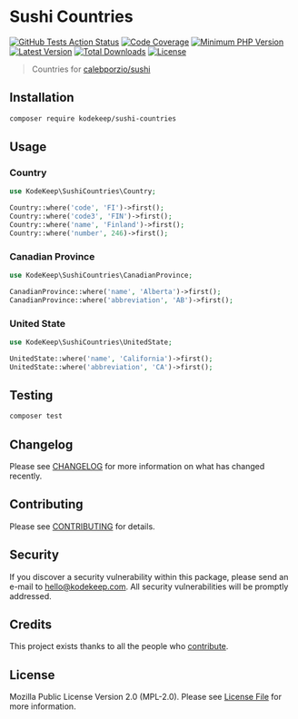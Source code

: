 # Sushi Countries

[![GitHub Tests Action Status](https://img.shields.io/github/workflow/status/kodekeep/sushi-countries/run-tests?label=tests)](https://github.com/kodekeep/sushi-countries/actions?query=workflow%3Arun-tests+branch%3Amaster)
[![Code Coverage](https://badgen.now.sh/codecov/c/github/kodekeep/sushi-countries)](https://codecov.io/gh/kodekeep/sushi-countries)
[![Minimum PHP Version](https://badgen.net/packagist/php/kodekeep/sushi-countries)](https://packagist.org/packages/kodekeep/sushi-countries)
[![Latest Version](https://badgen.net/packagist/v/kodekeep/sushi-countries)](https://packagist.org/packages/kodekeep/sushi-countries)
[![Total Downloads](https://badgen.net/packagist/dt/kodekeep/sushi-countries)](https://packagist.org/packages/kodekeep/sushi-countries)
[![License](https://badgen.net/packagist/license/kodekeep/sushi-countries)](https://packagist.org/packages/kodekeep/sushi-countries)

> Countries for [calebporzio/sushi](https://github.com/calebporzio/sushi)

## Installation

```bash
composer require kodekeep/sushi-countries
```

## Usage

### Country

```php
use KodeKeep\SushiCountries\Country;

Country::where('code', 'FI')->first();
Country::where('code3', 'FIN')->first();
Country::where('name', 'Finland')->first();
Country::where('number', 246)->first();
```

### Canadian Province

```php
use KodeKeep\SushiCountries\CanadianProvince;

CanadianProvince::where('name', 'Alberta')->first();
CanadianProvince::where('abbreviation', 'AB')->first();
```

### United State

```php
use KodeKeep\SushiCountries\UnitedState;

UnitedState::where('name', 'California')->first();
UnitedState::where('abbreviation', 'CA')->first();
```

## Testing

``` bash
composer test
```

## Changelog

Please see [CHANGELOG](CHANGELOG.md) for more information on what has changed recently.

## Contributing

Please see [CONTRIBUTING](CONTRIBUTING.md) for details.

## Security

If you discover a security vulnerability within this package, please send an e-mail to hello@kodekeep.com. All security vulnerabilities will be promptly addressed.

## Credits

This project exists thanks to all the people who [contribute](../../contributors).

## License

Mozilla Public License Version 2.0 (MPL-2.0). Please see [License File](LICENSE.md) for more information.
